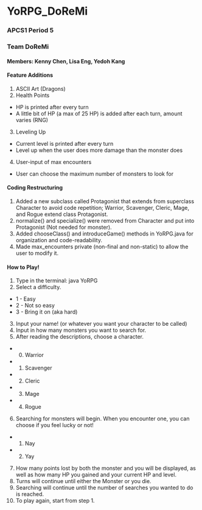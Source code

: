 # YoRPG_DoReMi

### APCS1 Period 5
### Team DoReMi
#### Members: Kenny Chen, Lisa Eng, Yedoh Kang

#### Feature Additions
1. ASCII Art (Dragons)
2. Health Points
  * HP is printed after every turn
  * A little bit of HP (a max of 25 HP) is added after each turn, amount varies (RNG)
3. Leveling Up
  * Current level is printed after every turn
  * Level up when the user does more damage than the monster does
4. User-input of max encounters
  * User can choose the maximum number of monsters to look for

#### Coding Restructuring
1. Added a new subclass called Protagonist that extends from superclass Character to avoid code repetition; Warrior, Scavenger, Cleric, Mage, and Rogue extend class Protagonist.
2. normalize() and specialize() were removed from Character and put into Protagonist (Not needed for monster).
3. Added chooseClass() and introduceGame() methods in YoRPG.java for organization and code-readability.
4. Made max_encounters private (non-final and non-static) to allow the user to modify it.

#### How to Play!
1. Type in the terminal: java YoRPG
2. Select a difficulty.
  * 1 - Easy
  * 2 - Not so easy
  * 3 - Bring it on (aka hard)
3. Input your name! (or whatever you want your character to be called)
4. Input in how many monsters you want to search for.
5. After reading the descriptions, choose a character.
  * 0. Warrior
  * 1. Scavenger
  * 2. Cleric
  * 3. Mage
  * 4. Rogue
6. Searching for monsters will begin. When you encounter one, you can choose if you feel lucky or not!
  * 1. Nay
  * 2. Yay
7. How many points lost by both the monster and you will be displayed, as well as how many HP you gained and your current HP and level.
8. Turns will continue until either the Monster or you die.
9. Searching will continue until the number of searches you wanted to do is reached.
10. To play again, start from step 1.


